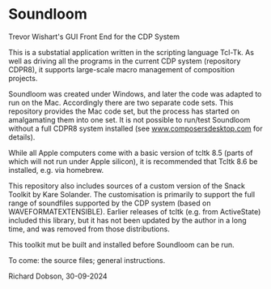 # Soundloom
Trevor Wishart's GUI Front End for the CDP System

This is a substatial application written in the scripting language Tcl-Tk. As well as driving all the programs in the current CDP system (repository CDPR8), it supports large-scale macro management of composition projects.

Soundloom was created under Windows, and later the code was adapted to run on the Mac. 
Accordingly there are two separate code sets. 
This repository provides the Mac code set, but the process has started on amalgamating them into one set.
It is not possible to run/test Soundloom without a full CDPR8 system installed (see www.composersdesktop.com for details).

While all Apple computers come with a basic version of tcltk 8.5 (parts of which will not run under Apple silicon), it is recommended that Tcltk 8.6 be installed, e.g. via homebrew.

This repository also includes sources of a custom version of the Snack Toolkit by Kare Solander. The customisation is primarily to support the full range of soundfiles supported by the CDP system (based on WAVEFORMATEXTENSIBLE). Earlier releases of tcltk (e.g. from ActiveState) included this library,
but it has not been updated by the author in a long time, and was removed from those distributions.

This toolkit mut be built and installed before Soundloom can be run.

To come:  the source files; general instructions.

Richard Dobson, 30-09-2024
